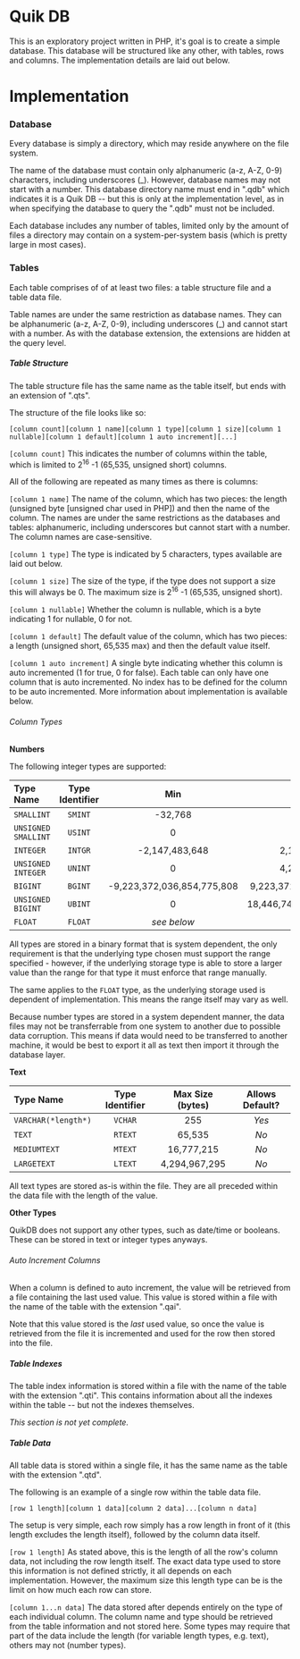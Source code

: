 Quik DB
======

This is an exploratory project written in PHP, it's goal is to create a simple database. This database will be structured like any other, with tables, rows and columns. The implementation details are laid out below.

Implementation
=====

### Database

Every database is simply a directory, which may reside anywhere on the file system.

The name of the database must contain only alphanumeric (a-z, A-Z, 0-9) characters, including underscores (_). However, database names may not start with a number. This database directory name must end in ".qdb" which indicates it is a Quik DB -- but this is only at the implementation level, as in when specifying the database to query the ".qdb" must not be included.

Each database includes any number of tables, limited only by the amount of files a directory may contain on a system-per-system basis (which is pretty large in most cases).

### Tables

Each table comprises of of at least two files: a table structure file and a table data file.

Table names are under the same restriction as database names. They can be alphanumeric (a-z, A-Z, 0-9), including underscores (_) and cannot start with a number. As with the database extension, the extensions are hidden at the query level.

##### Table Structure

The table structure file has the same name as the table itself, but ends with an extension of ".qts".

The structure of the file looks like so:
```
[column count][column 1 name][column 1 type][column 1 size][column 1 nullable][column 1 default][column 1 auto increment][...]
```

`[column count]` This indicates the number of columns within the table, which is limited to 2<sup>16</sup> -1 (65,535, unsigned short) columns.

All of the following are repeated as many times as there is columns:

`[column 1 name]` The name of the column, which has two pieces: the length (unsigned byte [unsigned char used in PHP]) and then the name of the column. The names are under the same restrictions as the databases and tables: alphanumeric, including underscores but cannot start with a number. The column names are case-sensitive.

`[column 1 type]` The type is indicated by 5 characters, types available are laid out below.

`[column 1 size]` The size of the type, if the type does not support a size this will always be 0. The maximum size is 2<sup>16</sup> -1 (65,535, unsigned short).

`[column 1 nullable]` Whether the column is nullable, which is a byte indicating 1 for nullable, 0 for not.

`[column 1 default]` The default value of the column, which has two pieces: a length (unsigned short, 65,535 max) and then the default value itself.

`[column 1 auto increment]` A single byte indicating whether this column is auto incremented (1 for true, 0 for false). Each table can only have one column that is auto incremented. No index has to be defined for the column to be auto incremented. More information about implementation is available below.

###### Column Types

**Numbers**

The following integer types are supported:

Type Name | Type Identifier | Min | Max
:--- | :---: | :---: | :---:
`SMALLINT` | `SMINT` | -32,768 | 32,767
`UNSIGNED SMALLINT` | `USINT` | 0 | 65,535
`INTEGER` | `INTGR` | -2,147,483,648 | 2,147,483,647
`UNSIGNED INTEGER` | `UNINT` | 0 | 4,294,967,295
`BIGINT` | `BGINT` | -9,223,372,036,854,775,808 | 9,223,372,036,854,775,807
`UNSIGNED BIGINT` | `UBINT` | 0 | 18,446,744,073,709,551,615
`FLOAT` | `FLOAT` | *see below* | *see below*

All types are stored in a binary format that is system dependent, the only requirement is that the underlying type chosen must support the range specified - however, if the underlying storage type is able to store a larger value than the range for that type it must enforce that range manually.

The same applies to the `FLOAT` type, as the underlying storage used is dependent of implementation. This means the range itself may vary as well.

Because number types are stored in a system dependent manner, the data files may not be transferrable from one system to another due to possible data corruption. This means if data would need to be transferred to another machine, it would be best to export it all as text then import it through the database layer.

**Text**

Type Name | Type Identifier | Max Size (bytes) | Allows Default?
:--- | :---: | :---: | :---:
`VARCHAR(*length*)` | `VCHAR` | 255 | *Yes*
`TEXT` | `RTEXT` | 65,535 | *No*
`MEDIUMTEXT` | `MTEXT` | 16,777,215 | *No*
`LARGETEXT` | `LTEXT` | 4,294,967,295 | *No*

All text types are stored as-is within the file. They are all preceded within the data file with the length of the value.

**Other Types**

QuikDB does not support any other types, such as date/time or booleans. These can be stored in text or integer types anyways.

###### Auto Increment Columns

When a column is defined to auto increment, the value will be retrieved from a file containing the last used value. This value is stored within a file with the name of the table with the extension ".qai".

Note that this value stored is the *last* used value, so once the value is retrieved from the file it is incremented and used for the row then stored into the file.

##### Table Indexes

The table index information is stored within a file with the name of the table with the extension ".qti". This contains information about all the indexes within the table -- but not the indexes themselves.

*This section is not yet complete.*

##### Table Data

All table data is stored within a single file, it has the same name as the table with the extension ".qtd".

The following is an example of a single row within the table data file.

```
[row 1 length][column 1 data][column 2 data]...[column n data]
```

The setup is very simple, each row simply has a row length in front of it (this length excludes the length itself), followed by the column data itself.

`[row 1 length]` As stated above, this is the length of all the row's column data, not including the row length itself. The exact data type used to store this information is not defined strictly, it all depends on each implementation. However, the maximum size this length type can be is the limit on how much each row can store.

`[column 1...n data]` The data stored after depends entirely on the type of each individual column. The column name and type should be retrieved from the table information and not stored here. Some types may require that part of the data include the length (for variable length types, e.g. text), others may not (number types).
